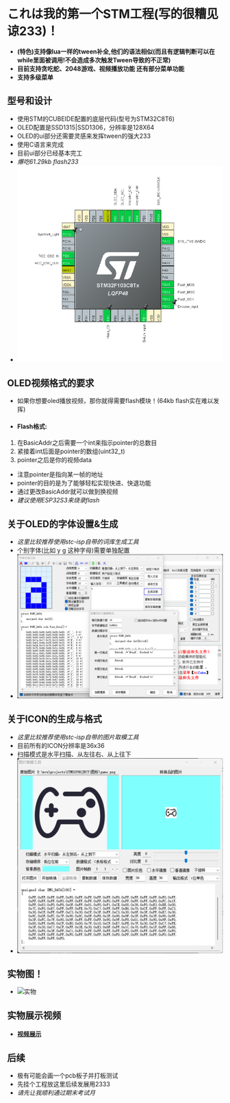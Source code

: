 # これは我的第一个STM工程(写的很糟见谅233)！
- __(特色)支持像lua一样的tween补全,他们的语法相似(而且有逻辑判断可以在while里面被调用!不会造成多次触发Tween导致的不正常)__
- __目前支持贪吃蛇、2048游戏、视频播放功能 还有部分菜单功能__
- __支持多级菜单__

## 型号和设计
- 使用STM的CUBEIDE配置的底层代码(型号为STM32C8T6)
- OLED配置是SSD1315|SSD1306，分辨率是128X64
- OLED的ui部分还需要灵感来发挥tween的强大233
- 使用C语言来完成
- 目前ui部分已经基本完工
- _爆吃61.29kb flash233_
- ![引脚定义](引脚定义.png)

## OLED视频格式的要求
- 如果你想要oled播放视频，那你就得需要flash模块！(64kb flash实在难以发挥)
- #### Flash格式:
1. 在BasicAddr之后需要一个int来指示pointer的总数目
2. 紧接着int后面是pointer的数组(uint32_t)
3. pointer之后是你的视频data

- 注意pointer是指向某一帧的地址
- pointer的目的是为了能够轻松实现快进、快退功能
- 通过更改BasicAddr就可以做到换视频
- _建议使用ESP32S3来烧录flash_

## 关于OLED的字体设置&生成
- _这里比较推荐使用stc-isp自带的词库生成工具_
- 个别字体(比如 y g 这种字母)需要单独配置
- ![字体设置](字体设置.png)

## 关于ICON的生成与格式
- _这里比较推荐使用stc-isp自带的图片取模工具_
- 目前所有的ICON分辨率是36x36
- 扫描模式是水平扫描、从左往右、从上往下
- ![图标设置](图标设置.png)

## 实物图！
- ![实物](实物图.jpg)

## 实物展示视频
- #### [视频展示](https://www.bilibili.com/video/BV1xy7mzzEvP)

## 后续
- 极有可能会画一个pcb板子并打板测试
- 先挂个工程放这里后续发展用2333
- _请先让我顺利通过期末考试月_